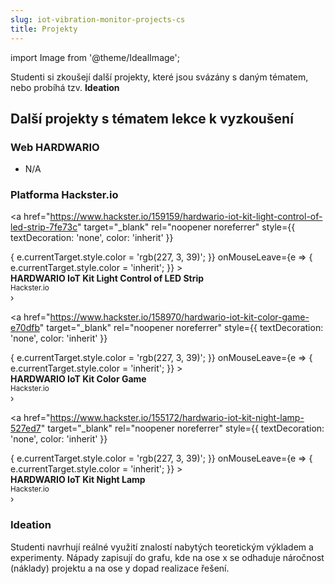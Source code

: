 ```yaml
---
slug: iot-vibration-monitor-projects-cs
title: Projekty
---
```

import Image from '@theme/IdealImage';

Studenti si zkoušejí další projekty, které jsou svázány s daným tématem, nebo probíhá tzv. **Ideation**



## Další projekty s tématem lekce k vyzkoušení

### Web HARDWARIO

* N/A

### Platforma Hackster.io


<a
  href="https://www.hackster.io/159159/hardwario-iot-kit-light-control-of-led-strip-7fe73c"
  target="_blank"
  rel="noopener noreferrer"
  style={{
    textDecoration: 'none',
    color: 'inherit'
  }}
>
  <div
    style={{
      border: '1px solid #eee',
      borderRadius: '8px',
      padding: '12px',
      marginBottom: '10px',
      display: 'flex',
      alignItems: 'center',
      justifyContent: 'space-between',
      transition: 'color 0.3s',
      cursor: 'pointer'
    }}
    onMouseEnter={e => {
      e.currentTarget.style.color = 'rgb(227, 3, 39)';
    }}
    onMouseLeave={e => {
      e.currentTarget.style.color = 'inherit';
    }}
  >
    <div style={{ display: 'flex', alignItems: 'center' }}>
      <div>
        <strong>HARDWARIO IoT Kit Light Control of LED Strip</strong>
        <br />
        <small>Hackster.io</small>
      </div>
    </div>
    <div style={{ fontSize: '1.5em' }}>›</div>
  </div>
</a>

<a
  href="https://www.hackster.io/158970/hardwario-iot-kit-color-game-e70dfb"
  target="_blank"
  rel="noopener noreferrer"
  style={{
    textDecoration: 'none',
    color: 'inherit'
  }}
>
  <div
    style={{
      border: '1px solid #eee',
      borderRadius: '8px',
      padding: '12px',
      marginBottom: '10px',
      display: 'flex',
      alignItems: 'center',
      justifyContent: 'space-between',
      transition: 'color 0.3s',
      cursor: 'pointer'
    }}
    onMouseEnter={e => {
      e.currentTarget.style.color = 'rgb(227, 3, 39)';
    }}
    onMouseLeave={e => {
      e.currentTarget.style.color = 'inherit';
    }}
  >
    <div style={{ display: 'flex', alignItems: 'center' }}>
      <div>
        <strong>HARDWARIO IoT Kit Color Game</strong>
        <br />
        <small>Hackster.io</small>
      </div>
    </div>
    <div style={{ fontSize: '1.5em' }}>›</div>
  </div>
</a>

<a
  href="https://www.hackster.io/155172/hardwario-iot-kit-night-lamp-527ed7"
  target="_blank"
  rel="noopener noreferrer"
  style={{
    textDecoration: 'none',
    color: 'inherit'
  }}
>
  <div
    style={{
      border: '1px solid #eee',
      borderRadius: '8px',
      padding: '12px',
      marginBottom: '10px',
      display: 'flex',
      alignItems: 'center',
      justifyContent: 'space-between',
      transition: 'color 0.3s',
      cursor: 'pointer'
    }}
    onMouseEnter={e => {
      e.currentTarget.style.color = 'rgb(227, 3, 39)';
    }}
    onMouseLeave={e => {
      e.currentTarget.style.color = 'inherit';
    }}
  >
    <div style={{ display: 'flex', alignItems: 'center' }}>
      <div>
        <strong>HARDWARIO IoT Kit Night Lamp</strong>
        <br />
        <small>Hackster.io</small>
      </div>
    </div>
    <div style={{ fontSize: '1.5em' }}>›</div>
  </div>
</a>



### Ideation

Studenti navrhují reálné využití znalostí nabytých teoretickým výkladem a experimenty. Nápady zapisují do grafu, kde na ose x se odhaduje náročnost (náklady) projektu a na ose y dopad realizace řešení.



